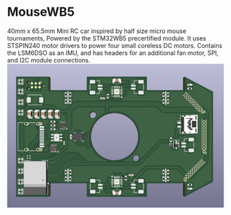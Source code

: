 # MouseWB5 
40mm x 65.5mm Mini RC car inspired by half size micro mouse tournaments,
Powered by the STM32WB5 precertified module. It uses STSPIN240 motor drivers to power four
small coreless DC motors. Contains the LSM6DSO as an IMU, and has headers for an additional fan motor,
SPI, and I2C module connections. 
![Alt Text](Images/render.png "")
